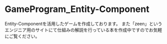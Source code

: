 # GameProgram_Entity-Component
Entity-Componentを活用したゲームを作成しております。
また「zeen」というエンジニア用のサイトにて仕組みの解説を行っている本を作成中ですのでお気軽にご覧ください。
